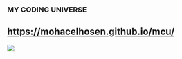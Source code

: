 ### MY CODING UNIVERSE
## https://mohacelhosen.github.io/mcu/
<img src="https://media.licdn.com/dms/image/D4E16AQFOzJOcgseelA/profile-displaybackgroundimage-shrink_350_1400/0/1671789626810?e=1682553600&v=beta&t=my4kMLXveN2I1twVZ3zi1QeHS_X-xrlNlT1GgRlK9h4">

